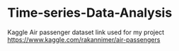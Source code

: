 # Time-series-Data-Analysis
Kaggle Air passenger dataset link used for my project
https://www.kaggle.com/rakannimer/air-passengers
